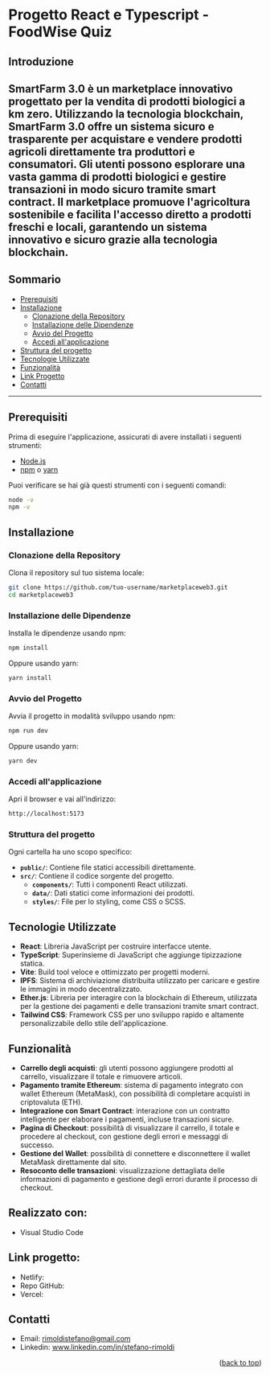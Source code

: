 # Progetto React e Typescript - FoodWise Quiz
<a name="readme-top"></a>

## Introduzione

SmartFarm 3.0 è un marketplace innovativo progettato per la vendita di prodotti biologici a km zero. Utilizzando la tecnologia blockchain, SmartFarm 3.0 offre un sistema sicuro e trasparente per acquistare e vendere prodotti agricoli direttamente tra produttori e consumatori. Gli utenti possono esplorare una vasta gamma di prodotti biologici e gestire transazioni in modo sicuro tramite smart contract. Il marketplace promuove l'agricoltura sostenibile e facilita l'accesso diretto a prodotti freschi e locali, garantendo un sistema innovativo e sicuro grazie alla tecnologia blockchain.
---

## Sommario

- [Prerequisiti](#prerequisiti)
- [Installazione](#installazione)
  - [Clonazione della Repository](#clonazione-della-repository)
  - [Installazione delle Dipendenze](#installazione-delle-dipendenze)
  - [Avvio del Progetto](#avvio-del-progetto)
  - [Accedi all'applicazione](#accedi-allapplicazione)
- [Struttura del progetto](#struttura-del-progetto)
- [Tecnologie Utilizzate](#tecnologie-utilizzate)
- [Funzionalità](#funzionalità)
- [Link Progetto](#link-progetto)
- [Contatti](#contatti)

---

## Prerequisiti

Prima di eseguire l'applicazione, assicurati di avere installati i seguenti strumenti:

- [Node.js](https://nodejs.org/)
- [npm](https://www.npmjs.com/) o [yarn](https://yarnpkg.com/)

Puoi verificare se hai già questi strumenti con i seguenti comandi:

```bash
node -v
npm -v
```

## Installazione

### Clonazione della Repository

Clona il repository sul tuo sistema locale:

```bash
git clone https://github.com/tuo-username/marketplaceweb3.git
cd marketplaceweb3
```

### Installazione delle Dipendenze

Installa le dipendenze usando npm:

```bash
npm install
```
Oppure usando yarn:

```bash
yarn install
```

### Avvio del Progetto

Avvia il progetto in modalità sviluppo usando npm:

```bash
npm run dev
```
Oppure usando yarn:

```bash
yarn dev
```

### Accedi all'applicazione

Apri il browser e vai all'indirizzo:

```bash
http://localhost:5173
```
### Struttura del progetto

Ogni cartella ha uno scopo specifico:
- **`public/`**: Contiene file statici accessibili direttamente.
- **`src/`**: Contiene il codice sorgente del progetto.
  - **`components/`**: Tutti i componenti React utilizzati.
  - **`data/`**: Dati statici come informazioni dei prodotti.
  - **`styles/`**: File per lo styling, come CSS o SCSS.



## Tecnologie Utilizzate

- **React**: Libreria JavaScript per costruire interfacce utente.
- **TypeScript**: Superinsieme di JavaScript che aggiunge tipizzazione statica.
- **Vite**: Build tool veloce e ottimizzato per progetti moderni.
- **IPFS**: Sistema di archiviazione distribuita utilizzato per caricare e gestire le immagini in modo decentralizzato.
- **Ether.js**: Libreria per interagire con la blockchain di Ethereum, utilizzata per la gestione dei pagamenti e delle transazioni tramite smart contract.
- **Tailwind CSS**: Framework CSS per uno sviluppo rapido e altamente personalizzabile dello stile dell'applicazione.


## Funzionalità

- **Carrello degli acquisti**: gli utenti possono aggiungere prodotti al carrello, visualizzare il totale e rimuovere articoli.
- **Pagamento tramite Ethereum**: sistema di pagamento integrato con wallet Ethereum (MetaMask), con possibilità di completare acquisti in criptovaluta (ETH).
- **Integrazione con Smart Contract**: interazione con un contratto intelligente per elaborare i pagamenti, incluse transazioni sicure.
- **Pagina di Checkout**: possibilità di visualizzare il carrello, il totale e procedere al checkout, con gestione degli errori e messaggi di successo.
- **Gestione del Wallet**: possibilità di connettere e disconnettere il wallet MetaMask direttamente dal sito.
- **Resoconto delle transazioni**: visualizzazione dettagliata delle informazioni di pagamento e gestione degli errori durante il processo di checkout.


## Realizzato con:
- Visual Studio Code

## Link progetto:
- Netlify: 
- Repo GitHub: 
- Vercel: 


## Contatti
- Email: rimoldistefano@gmail.com
- Linkedin: www.linkedin.com/in/stefano-rimoldi

<p align="right">(<a href="#readme-top">back to top</a>)</p>
